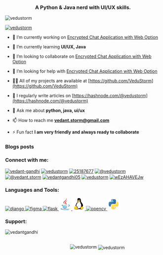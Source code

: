 <h3 align="center">A Python & Java nerd with UI/UX skills.</h3>

<p align="left"> <img src="https://komarev.com/ghpvc/?username=vedustorm&label=Profile%20Views&color=b4fdf5&style=plastic" alt="vedustorm" /> </p>

<p align="left"> <a href="https://github.com/ryo-ma/github-profile-trophy"><img src="https://github-profile-trophy.vercel.app/?username=vedustorm" alt="vedustorm" /></a> </p>

- 🔭 I’m currently working on [Encrypted Chat Application with Web Option](https://github.com/VeduStorm/encrypted-chat-app)

- 🌱 I’m currently learning **UI/UX, Java**

- 👯 I’m looking to collaborate on [Encrypted Chat Application with Web Option](https://github.com/VeduStorm/encrypted-chat-app)

- 🤝 I’m looking for help with [Encrypted Chat Application with Web Option](https://github.com/VeduStorm/encrypted-chat-app)

- 👨‍💻 All of my projects are available at [https://github.com/VeduStorm](https://github.com/VeduStorm)

- 📝 I regularly write articles on [https://hashnode.com/@vedustorm](https://hashnode.com/@vedustorm)

- 💬 Ask me about **python, java, ui/ux**

- 📫 How to reach me **vedant.storm@gmail.com**

- ⚡ Fun fact **I am very friendly and always ready to collaborate**

### Blogs posts
<!-- BLOG-POST-LIST:START -->
<!-- BLOG-POST-LIST:END -->

<h3 align="left">Connect with me:</h3>
<p align="left">
<a href="https://codepen.io/vedant-gandhi" target="blank"><img align="center" src="https://raw.githubusercontent.com/rahuldkjain/github-profile-readme-generator/master/src/images/icons/Social/codepen.svg" alt="vedant-gandhi" height="30" width="40" /></a>
<a href="https://dev.to/vedustorm" target="blank"><img align="center" src="https://raw.githubusercontent.com/rahuldkjain/github-profile-readme-generator/master/src/images/icons/Social/devto.svg" alt="vedustorm" height="30" width="40" /></a>
<a href="https://stackoverflow.com/users/25187677" target="blank"><img align="center" src="https://raw.githubusercontent.com/rahuldkjain/github-profile-readme-generator/master/src/images/icons/Social/stack-overflow.svg" alt="25187677" height="30" width="40" /></a>
<a href="https://hashnode.com/@vedustorm" target="blank"><img align="center" src="https://raw.githubusercontent.com/rahuldkjain/github-profile-readme-generator/master/src/images/icons/Social/hashnode.svg" alt="@vedustorm" height="30" width="40" /></a>
<a href="https://medium.com/@vedant.storm" target="blank"><img align="center" src="https://raw.githubusercontent.com/rahuldkjain/github-profile-readme-generator/master/src/images/icons/Social/medium.svg" alt="@vedant.storm" height="30" width="40" /></a>
<a href="https://www.youtube.com/@vedantgandhi05" target="blank"><img align="center" src="https://raw.githubusercontent.com/rahuldkjain/github-profile-readme-generator/master/src/images/icons/Social/youtube.svg" alt="vedantgandhi05" height="30" width="40" /></a>
<a href="https://www.leetcode.com/vedustorm" target="blank"><img align="center" src="https://raw.githubusercontent.com/rahuldkjain/github-profile-readme-generator/master/src/images/icons/Social/leet-code.svg" alt="vedustorm" height="30" width="40" /></a>
<a href="https://discord.gg/wEzAHAVEJw" target="blank"><img align="center" src="https://raw.githubusercontent.com/rahuldkjain/github-profile-readme-generator/master/src/images/icons/Social/discord.svg" alt="wEzAHAVEJw" height="30" width="40" /></a>
</p>

<h3 align="left">Languages and Tools:</h3>
<p align="left"> <a href="https://www.djangoproject.com/" target="_blank" rel="noreferrer"> <img src="https://cdn.worldvectorlogo.com/logos/django.svg" alt="django" width="40" height="40"/> </a> <a href="https://www.figma.com/" target="_blank" rel="noreferrer"> <img src="https://www.vectorlogo.zone/logos/figma/figma-icon.svg" alt="figma" width="40" height="40"/> </a> <a href="https://flask.palletsprojects.com/" target="_blank" rel="noreferrer"> <img src="https://www.vectorlogo.zone/logos/pocoo_flask/pocoo_flask-icon.svg" alt="flask" width="40" height="40"/> </a> <a href="https://www.java.com" target="_blank" rel="noreferrer"> <img src="https://raw.githubusercontent.com/devicons/devicon/master/icons/java/java-original.svg" alt="java" width="40" height="40"/> </a> <a href="https://www.linux.org/" target="_blank" rel="noreferrer"> <img src="https://raw.githubusercontent.com/devicons/devicon/master/icons/linux/linux-original.svg" alt="linux" width="40" height="40"/> </a> <a href="https://opencv.org/" target="_blank" rel="noreferrer"> <img src="https://www.vectorlogo.zone/logos/opencv/opencv-icon.svg" alt="opencv" width="40" height="40"/> </a> <a href="https://www.python.org" target="_blank" rel="noreferrer"> <img src="https://raw.githubusercontent.com/devicons/devicon/master/icons/python/python-original.svg" alt="python" width="40" height="40"/> </a> </p>

<h3 align="left">Support:</h3>
<p><a href="https://ko-fi.com/vedantgandhi"> <img align="left" src="https://cdn.ko-fi.com/cdn/kofi3.png?v=3" height="50" width="210" alt="vedantgandhi" /></a></p><br><br>

<p><img align="left" src="https://github-readme-stats.vercel.app/api/top-langs?username=vedustorm&show_icons=true&theme=onedark&title_color=ffffff&text_color=b4fdf5&bg_color=724c2c&hide_border=true&locale=en&layout=compact" alt="vedustorm" /></p>

<p>&nbsp;<img align="center" src="https://github-readme-stats.vercel.app/api?username=vedustorm&show_icons=true&theme=onedark&title_color=ffffff&text_color=b4fdf5&bg_color=724c2c&hide_border=true&locale=en" alt="vedustorm" /></p>
